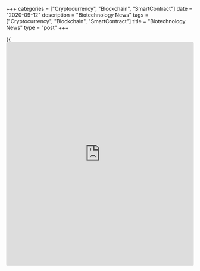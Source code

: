 +++
categories = ["Cryptocurrency", "Blockchain", "SmartContract"]
date = "2020-09-12"
description = "Biotechnology News"
tags = ["Cryptocurrency", "Blockchain", "SmartContract"]
title = "Biotechnology News"
type = "post"
+++

{{<iframe id="large-banner" src="https://www.bounty.group/#slide=5.0" width="100%" height="600" scrolling="no" style="border: 0px solid rgb(216, 221, 230); border-radius: 3px;">}}

![mylan fda recall 090220][1]

Generic and specialty pharma company Mylan N.V. said its U.S.-based
business Mylan Institutional LLC recalled four lots of Amiodarone HCl
Injection, USP and Tranexamic Acid Injection, USP for potential
interchanging of cartons, according to the U.S. Food and Drug
Administration or FDA.

![treehousefoods sept02][2]

TreeHouse Foods, Inc. has recalled certain Chewy Granola Bars sold under
the brand name Signature Select, citing misbranding and the presence of
undeclared peanut, a known allergen. The recall involves 18 Count / 15.2
oz package of Signature Select Chewy Granola Bars - Chocolate Chip with
UPC Number 2113028363 and best if used by date of January 21, 2021.

![fritolay aug26][3]

Frito-Lay North America, the convenient foods division of PepsiCo, Inc.,
has recalled Lay's Barbecue Flavored Potato Chips citing the presence of
undeclared milk, a known allergen. According to the U.S. Food and Drug
Administration, the recall was initiated after it was discovered that
certain bags of Lay's Barbecue Flavored Potato Chips were inadvertently
filled with another flavor.

![peaches aug21][4]

Retailers Target Inc. and Aldi are recalling peaches after they were
linked to multistate outbreak of Salmonella Enteritidis infection that
sickened at least 68 people in nine states. The recalls follow food
safety warnings by the Food & Drug Administration, the Centers for
Disease Control and Prevention, as well as state health officials
against the consumption of fresh, whole peaches

   1. cdn.rtt[news](https://www.letsplayfx.com/blog/forex-news-website/).com/articleimages/ustopstories/2020/september/mylan-fda-recall-090220.jpg (mylan fda recall 090220)
   2. cdn.rtt[news](https://www.letsplayfx.com/blog/forex-news-website/).com/articleimages/ustopstories/2020/september/treehousefoods-sept02.jpg (treehousefoods sept02)
   3. cdn.rtt[news](https://www.letsplayfx.com/blog/forex-news-website/).com/articleimages/ustopstories/2020/august/fritolay-aug26.jpg (fritolay aug26)
   4. cdn.rtt[news](https://www.letsplayfx.com/blog/forex-news-website/).com/articleimages/ustopstories/2020/august/peaches-aug21.jpg (peaches aug21)